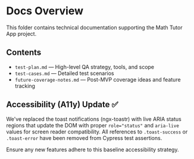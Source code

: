 # Docs Overview

This folder contains technical documentation supporting the Math Tutor App project.

## Contents

- `test-plan.md` — High-level QA strategy, tools, and scope
- `test-cases.md` — Detailed test scenarios
- `future-coverage-notes.md` — Post-MVP coverage ideas and feature tracking

## Accessibility (A11y) Update ✅

We've replaced the toast notifications (ngx-toastr) with live ARIA status regions that update the DOM with proper `role="status"` and `aria-live` values for screen reader compatibility. All references to `.toast-success` or `.toast-error` have been removed from Cypress test assertions.

Ensure any new features adhere to this baseline accessibility strategy.
